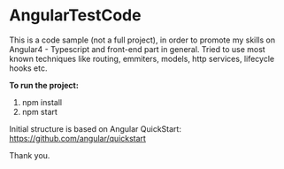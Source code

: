 # AngularTestCode
This is a code sample (not a full project), in order to promote my skills on Angular4 - Typescript and front-end part in general. Tried to use most known techniques like routing, emmiters, models, http services, lifecycle hooks etc. 

__To run the project:__

1. npm install
2. npm start

Initial structure is based on Angular QuickStart: https://github.com/angular/quickstart

Thank you.
